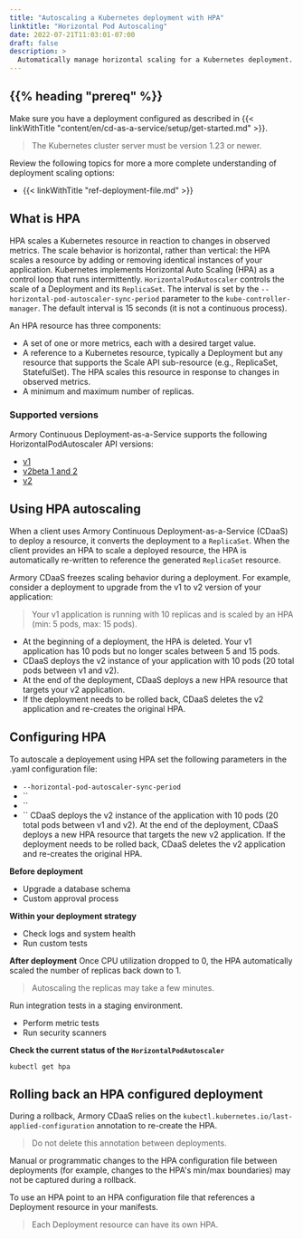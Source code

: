 ```yaml
---
title: "Autoscaling a Kubernetes deployment with HPA"
linktitle: "Horizontal Pod Autoscaling"
date: 2022-07-21T11:03:01-07:00
draft: false
description: >
  Automatically manage horizontal scaling for a Kubernetes deployment.
---
```


## {{% heading "prereq" %}}

Make sure you have a deployment configured as described in {{< linkWithTitle "content/en/cd-as-a-service/setup/get-started.md" >}}.

> The Kubernetes cluster server must be version 1.23 or newer.

 Review the following topics for more a more complete understanding of deployment scaling options:

- {{< linkWithTitle "ref-deployment-file.md" >}}

 ## What is HPA
 HPA scales a Kubernetes resource in reaction to changes in observed metrics. The scale behavior is horizontal, rather than vertical: the HPA scales a resource by adding or removing identical instances of your application. Kubernetes implements Horizontal Auto Scaling (HPA) as a control loop that runs intermittently. `HorizontalPodAutoscaler` controls the scale of a Deployment and its `ReplicaSet`. The interval is set by the `--horizontal-pod-autoscaler-sync-period` parameter to the `kube-controller-manager`. The default interval is 15 seconds (it is not a continuous process).
  
An HPA resource has three components:
- A set of one or more metrics, each with a desired target value.
- A reference to a Kubernetes resource, typically a Deployment but any resource that supports the Scale API sub-resource (e.g., ReplicaSet, StatefulSet). The HPA scales this resource in response to changes in observed metrics.
- A minimum and maximum number of replicas.

 ### Supported versions
Armory Continuous Deployment-as-a-Service supports the following HorizontalPodAutoscaler API versions:
- [v1](https://kubernetes.io/docs/reference/kubernetes-api/workload-resources/horizontal-pod-autoscaler-v1/)
- [v2beta 1 and 2](https://kubernetes.io/docs/reference/kubernetes-api/workload-resources/horizontal-pod-autoscaler-v2beta2/)
-  [v2](https://kubernetes.io/docs/reference/kubernetes-api/workload-resources/horizontal-pod-autoscaler-v2/)

  
## Using HPA autoscaling
When a client uses Armory Continuous Deployment-as-a-Service (CDaaS) to deploy a resource, it converts the deployment to a `ReplicaSet`. When the client provides an HPA to scale a deployed resource, the HPA is automatically re-written to reference the generated `ReplicaSet` resource.

Armory CDaaS freezes scaling behavior during a deployment. For example, consider a deployment to upgrade from the v1 to v2 version of your application:
> Your v1 application is running with 10 replicas and is scaled by an HPA (min: 5 pods, max: 15 pods).
 - At the beginning of a deployment, the HPA is deleted. Your v1 application has 10 pods but no longer scales between 5 and 15 pods.
 - CDaaS deploys the v2 instance of your application with 10 pods (20 total pods between v1 and v2).
 - At the end of the deployment, CDaaS deploys a new HPA resource that targets your v2 application.
 - If the deployment needs to be rolled back, CDaaS deletes the v2 application and re-creates the original HPA.

## Configuring HPA

To autoscale a deployement using HPA set the following parameters in the .yaml configuration file:
- `--horizontal-pod-autoscaler-sync-period`
- ``
- ``
- ``
CDaaS deploys the v2 instance of the application with 10 pods (20 total pods between v1 and v2).
At the end of the deployment, CDaaS deploys a new HPA resource that targets the new v2 application.
If the deployment needs to be rolled back, CDaaS deletes the v2 application and re-creates the original HPA.

**Before deployment**

- Upgrade a database schema
- Custom approval process

**Within your deployment strategy**

- Check logs and system health
- Run custom tests

**After deployment**
Once CPU utilization dropped to 0, the HPA automatically scaled the number of replicas back down to 1.

> Autoscaling the replicas may take a few minutes.

Run integration tests in a staging environment.
- Perform metric tests
- Run security scanners

**Check the current status of the `HorizontalPodAutoscaler`**
```
kubectl get hpa
```
## Rolling back an HPA configured deployment
During a rollback, Armory CDaaS relies on the `kubectl.kubernetes.io/last-applied-configuration` annotation to re-create the HPA. 

> Do not delete this annotation between deployments. 

Manual or programmatic changes to the HPA configuration file between deployments (for example, changes to the HPA's min/max boundaries) may not be captured during a rollback.

To use an HPA point to an HPA configuration file that references a Deployment resource in your manifests. 

> Each Deployment resource can have its own HPA.
